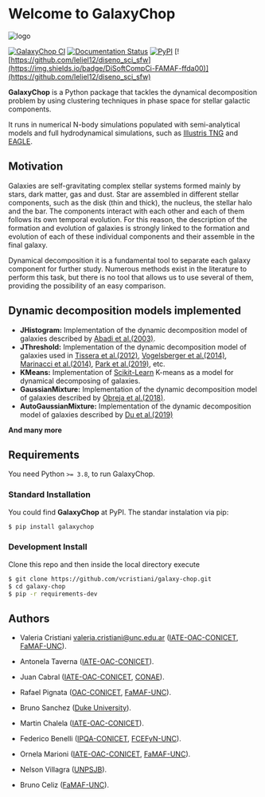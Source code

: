 # Welcome to **GalaxyChop**

![logo](https://github.com/vcristiani/galaxy-chop/raw/master/docs/source/_static/galaxychop_logo_wb.png)


<!-- BODY -->

[![GalaxyChop CI](https://github.com/vcristiani/galaxy-chop/actions/workflows/CI.yml/badge.svg)](https://github.com/vcristiani/galaxy-chop/actions/workflows/CI.yml)
[![Documentation Status](https://readthedocs.org/projects/galaxy-chop/badge/?version=latest)](https://galaxy-chop.readthedocs.io/en/latest/?badge=latest)
[![PyPI](https://img.shields.io/pypi/v/galaxychop)](https://pypi.org/project/galaxychop/)
[![https://github.com/leliel12/diseno_sci_sfw](https://img.shields.io/badge/DiSoftCompCi-FAMAF-ffda00)](https://github.com/leliel12/diseno_sci_sfw)


**GalaxyChop**  is a Python package that tackles the dynamical decomposition problem by using clustering techniques in phase space for stellar galactic components.

It runs in numerical N-body simulations populated with semi-analytical models and full hydrodynamical simulations, such as [Illustris TNG](https://www.tng-project.org/) and [EAGLE](http://icc.dur.ac.uk/Eagle/).

## Motivation

 Galaxies are self-gravitating complex stellar systems formed mainly by stars, dark matter, gas and dust. Star are assembled in different stellar components, such as the disk (thin and thick), the nucleus, the stellar halo and the bar. The components interact with each other and each of them follows its own temporal evolution. For this reason, the description of the formation and evolution  of  galaxies  is  strongly  linked  to  the  formation and evolution of each of these individual components and their assemble in the final galaxy.

 Dynamical decomposition it is a fundamental tool to separate each galaxy component for further study. Numerous methods exist in the literature to perform this task, but there is no tool that allows us to use several of them, providing the possibility of an easy comparison.


## Dynamic decomposition models implemented
- **JHistogram:** Implementation of the dynamic decomposition model of galaxies described by [Abadi et al.(2003)](https://ui.adsabs.harvard.edu/abs/2003ApJ...597...21Aabstract).
- **JThreshold:** Implementation of the dynamic decomposition model of galaxies used in [Tissera et al.(2012)](https://ui.adsabs.harvard.edu/abs/2012MNRAS.420..255T/abstract), [Vogelsberger et al.(2014)](https://ui.adsabs.harvard.edu/abs/2014MNRAS.444.1518V/abstract), [Marinacci et al.(2014)](https://ui.adsabs.harvard.edu/abs/2014MNRAS.437.1750M/abstract), [Park et al.(2019)](https://ui.adsabs.harvard.edu/abs/2019ApJ...883...25P/abstract), etc.
- **KMeans:** Implementation of [Scikit-Learn](https://scikit-learn.org/stable/about.html#citing-scikit-learn) K-means as a model for dynamical decomposing of galaxies.
- **GaussianMixture:** Implementation of the dynamic decomposition model of galaxies described by [Obreja et al.(2018)](https://ui.adsabs.harvard.edu/abs/2018MNRAS.477.4915O/abstract).
- **AutoGaussianMixture:** Implementation of the  dynamic decomposition model of galaxies described by [Du et al.(2019)](https://ui.adsabs.harvard.edu/abs/2019ApJ...884..129D/abstract)

**And many more**

## Requirements

You need Python `>= 3.8`, to run GalaxyChop.

### Standard Installation

You could find **GalaxyChop** at PyPI. The standar instalation via pip:

```bash
$ pip install galaxychop
```

### Development Install

Clone this repo and then inside the local directory execute

```bash
$ git clone https://github.com/vcristiani/galaxy-chop.git
$ cd galaxy-chop
$ pip -r requirements-dev
```

## Authors
- Valeria Cristiani [valeria.cristiani@unc.edu.ar](valeria.cristiani@unc.edu.ar) ([IATE-OAC-CONICET][], [FaMAF-UNC][]).
- Antonela Taverna ([IATE-OAC-CONICET][]).
- Juan Cabral ([IATE-OAC-CONICET][], [CONAE][]).
- Rafael Pignata ([OAC-CONICET][], [FaMAF-UNC][]).
- Bruno Sanchez ([Duke University][]).
- Martin Chalela ([IATE-OAC-CONICET][]).
- Federico Benelli ([IPQA-CONICET][], [FCEFyN-UNC][]).
- Ornela Marioni ([IATE-OAC-CONICET][], [FaMAF-UNC][]).
- Nelson Villagra ([UNPSJB]).
- Bruno Celiz ([FaMAF-UNC][]).



  [IATE-OAC-CONICET]: http://iate.oac.uncor.edu/
  [OAC-CONICET]: https://oac.unc.edu.ar/
  [FaMAF-UNC]: https://www.famaf.unc.edu.ar/
  [CONAE]: https://www.argentina.gob.ar/ciencia/conae
  [Duke University]: https://duke.edu/
  [IPQA-CONICET]: https://ipqa.unc.edu.ar/en/
  [FCEFyN-UNC]: https://fcefyn.unc.edu.ar/
  [UNPSJB]: http://www.ing.unp.edu.ar/